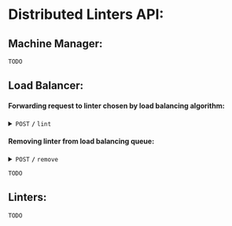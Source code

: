 # Distributed Linters API:

## Machine Manager:

    TODO

## Load Balancer:

#### Forwarding request to linter chosen by load balancing algorithm:

<details>
 <summary><code>POST</code> <code><b>/</b></code> <code>lint</code></summary>

##### Body

| key    | type     | description       |
 |--------|----------|-------------------|
| `code` | `String` | Code to be linted |

##### Responses

| http code | description                           |
 |-----------|---------------------------------------|
| `200`     | There is linter to handle the request |
| `503`     | No available linters                  |

</details>

#### Removing linter from load balancing queue:

<details>
 <summary><code>POST</code> <code><b>/</b></code> <code>remove</code></summary>

##### Body

| key         | type     | description             |
 |-------------|----------|-------------------------|
| `uri`       | `String` | URI of linter to delete |
| `secretKey` | `String` | Key for authorizatoin   |

##### Responses

| http code | description       |
 |-----------|-------------------|
| `200`     | Removal completed |

</details>

    TODO

## Linters:

    TODO